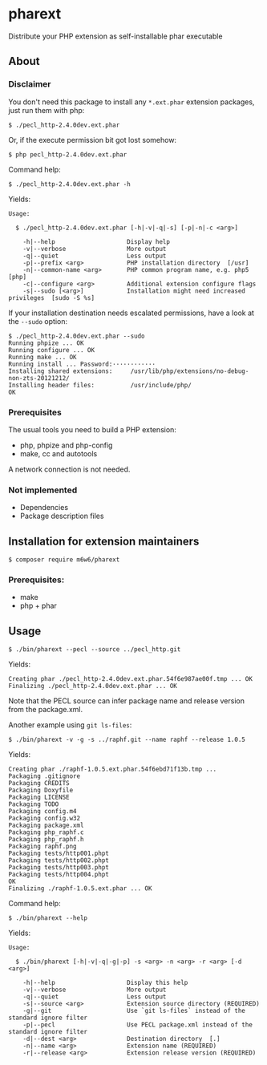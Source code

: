 # pharext

Distribute your PHP extension as self-installable phar executable

## About

### Disclaimer

You don't need this package to install any `*.ext.phar` extension packages,
just run them with php:

	$ ./pecl_http-2.4.0dev.ext.phar

Or, if the execute permission bit got lost somehow:

	$ php pecl_http-2.4.0dev.ext.phar

Command help:

	$ ./pecl_http-2.4.0dev.ext.phar -h

Yields:

	Usage:
	
	  $ ./pecl_http-2.4.0dev.ext.phar [-h|-v|-q|-s] [-p|-n|-c <arg>]
	
	    -h|--help                    Display help 
	    -v|--verbose                 More output 
	    -q|--quiet                   Less output 
	    -p|--prefix <arg>            PHP installation directory  [/usr]
	    -n|--common-name <arg>       PHP common program name, e.g. php5  [php]
	    -c|--configure <arg>         Additional extension configure flags 
	    -s|--sudo [<arg>]            Installation might need increased privileges  [sudo -S %s]

If your installation destination needs escalated permissions, have a look at the `--sudo` option:

	$ ./pecl_http-2.4.0dev.ext.phar --sudo
	Running phpize ... OK
	Running configure ... OK
	Running make ... OK
	Running install ... Password:············
	Installing shared extensions:     /usr/lib/php/extensions/no-debug-non-zts-20121212/
	Installing header files:          /usr/include/php/
	OK

### Prerequisites

The usual tools you need to build a PHP extension:
* php, phpize and php-config
* make, cc and autotools

A network connection is not needed.

### Not implemented

* Dependencies
* Package description files

## Installation for extension maintainers

	$ composer require m6w6/pharext

### Prerequisites:

* make
* php + phar

## Usage

	$ ./bin/pharext --pecl --source ../pecl_http.git

Yields:

	Creating phar ./pecl_http-2.4.0dev.ext.phar.54f6e987ae00f.tmp ... OK
	Finalizing ./pecl_http-2.4.0dev.ext.phar ... OK

Note that the PECL source can infer package name and release version from the package.xml.

Another example using `git ls-files`:

	$ ./bin/pharext -v -g -s ../raphf.git --name raphf --release 1.0.5

Yields:

	Creating phar ./raphf-1.0.5.ext.phar.54f6ebd71f13b.tmp ...
	Packaging .gitignore
	Packaging CREDITS
	Packaging Doxyfile
	Packaging LICENSE
	Packaging TODO
	Packaging config.m4
	Packaging config.w32
	Packaging package.xml
	Packaging php_raphf.c
	Packaging php_raphf.h
	Packaging raphf.png
	Packaging tests/http001.phpt
	Packaging tests/http002.phpt
	Packaging tests/http003.phpt
	Packaging tests/http004.phpt
	OK
	Finalizing ./raphf-1.0.5.ext.phar ... OK

Command help:

	$ ./bin/pharext --help

Yields:

	Usage:
	
	  $ ./bin/pharext [-h|-v|-q|-g|-p] -s <arg> -n <arg> -r <arg> [-d <arg>]
	
	    -h|--help                    Display this help 
	    -v|--verbose                 More output 
	    -q|--quiet                   Less output 
	    -s|--source <arg>            Extension source directory (REQUIRED)
	    -g|--git                     Use `git ls-files` instead of the standard ignore filter 
	    -p|--pecl                    Use PECL package.xml instead of the standard ignore filter 
	    -d|--dest <arg>              Destination directory  [.]
	    -n|--name <arg>              Extension name (REQUIRED)
	    -r|--release <arg>           Extension release version (REQUIRED)

